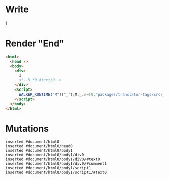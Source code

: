 # Write
  <div>1<!--M_*0 #text/0--></div><script>WALKER_RUNTIME("M")("_");M._.r=[0,"packages/translator-tags/src/__tests__/fixtures/migrate-effect-tag/template.marko_0",0];M._.w()</script>


# Render "End"
```html
<html>
  <head />
  <body>
    <div>
      1
      <!--M_*0 #text/0-->
    </div>
    <script>
      WALKER_RUNTIME("M")("_");M._.r=[0,"packages/translator-tags/src/__tests__/fixtures/migrate-effect-tag/template.marko_0",0];M._.w()
    </script>
  </body>
</html>
```

# Mutations
```
inserted #document/html0
inserted #document/html0/head0
inserted #document/html0/body1
inserted #document/html0/body1/div0
inserted #document/html0/body1/div0/#text0
inserted #document/html0/body1/div0/#comment1
inserted #document/html0/body1/script1
inserted #document/html0/body1/script1/#text0
```